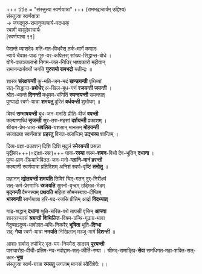 +++
title = "संस्तुत्या स्वर्णयात्रा"
+++
(रामभद्राचार्यम् उद्दिश्य)  
संस्तुत्या स्वर्णयात्रा  
→ जगद्गुरु-रामानुजाचार्य-पदभाक्   
स्वामी वासुदेवाचार्यः  
[स्वर्णयात्रा ९९]

वेदान्ते व्यासदेवः मति-गत-विभवैस् तर्क-मार्गे कणादः  
न्याये चैवाक्ष-पादः गुरु-वर-कपिलस् सांख्य-सिद्धान्त-बोधे ।  
योगे-पातञ्जलाभो निगम-जल-निधिर् भाष्यकारो महीयान्   
रामानन्दार्यवर्यो जगति **गुरुतमो रामभद्रो** यतीन्द्रः ॥ 

शास्त्रं **संरक्षयन्ती** कु-मति-जन-मदं **खण्डयन्ती** पृथिव्यां  
सत्-सिद्धान्त-**प्रबोधैर्** अ-खिल-बुध-गणं **रजयन्ती जयन्ती** ।  
श्रौत-ध्वान्ते **दिनन्ती** मधुमय-भणितिं **स्यन्दयन्ती** समन्तात्  
पुण्यार्द्रा स्वर्ण-यात्रा **शमयतु** दुरितं **वर्धयन्ती** शुभौघम् ॥ 

विश्वं **सम्भाषयन्ती** बुध-जन-मनसि प्रीति-बीजं **वपन्ती**  
कल्याणाब्धिं **सृजन्ती** सुर-तरु-महसां **दर्शयन्ती** प्रकाशम् ।  
श्रीराम-प्रेम-धारा-**धवलित**-यशसाम् मानसम् **मोहयन्ती**  
सत्त्वाढ्या स्वर्णयात्रा **प्रहरतु** विनत-क्लान्तिम् **उद्भाव्य** शान्तिम् । 

दिव्य-प्रज्ञा-प्रकाशन् दिशि दिशि मृदुलं **स्मेरयन्ती** प्रसन्ना  
मृद्वीका+++(=द्राक्षा-रसः)+++ पाक-**रस्या** क्लम-**शमन**-विधौ देव-भूतिन् **दधाना** ।  
पुण्य-प्राण-क्रियाभिवितत-जन-मनो-**म्लानि-मानं हरन्ती**  
कल्याणी स्वर्णयात्रा प्रतिदिशम् अनिशं स्वर्ण-वृष्टिं **तनोतु** ॥ 

प्रज्ञानन् **द्योतयन्ती शमयति** तिमिरं चिद्-गतन् दुर्-निरीक्ष्यं  
सत्-कर्म-प्रेरणाभिः **स्रजयति** सुमनो-वृन्दम् उद्भिन्न-भेदम्  
**मृद्नन्ती** वैमनस्यम् **प्रथयति** महितां सौमनस्याग्र-दीप्तिम्  
**भास्वन्ती** स्वर्णयात्रा हरि-पद-रजसि प्रीतिम् आर्द्रा **विदध्यात्** 

गाढ-श्रद्धान् **दधाना** श्रुति-चरित-पथे तापसीं वृत्तिम् **आप्त्वा**  
शास्त्राभ्यासं **श्रयन्ती** **शिथिलित**-विषम-ग्रन्थि-गूढाग्र-भावा  
वैदुष्याऽदुष्य-भावोन्नत-मणि-निकरैर् **भूषिता** भूति-**दिग्धा**  
सद्-**गेया** स्वर्ण-यात्रा **नमयति** निखिलान् मञ्जु-मार्गं **दिशन्ती** ॥ 

आशाः सर्वास् तपोभिर् भृत-यम-नियमैस् सादरम् **पूरयन्ती**  
पारावारोग्र-वीची-प्रतिम-नव-नवोद्दाम-सत्-कीर्ति-रम्या ।
श्रीमद्-रामाङ्घ्रि-**सेवा** समधिगत-महा-शक्ति-सत्-कार-**भूषा**  
संस्तुत्या स्वर्ण-यात्रा **रमयतु** जगताम् मानसं स्वैर्विशेषैः ।।

